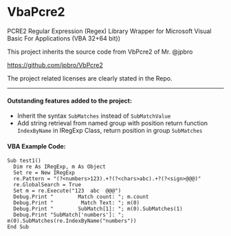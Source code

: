 # VbaPcre2
 PCRE2 Regular Expression (Regex) Library Wrapper for Microsoft Visual Basic For Applications (VBA 32+64 bit))

This project inherits the source code from VbPcre2 of Mr. @jpbro

https://github.com/jpbro/VbPcre2

The project related licenses are clearly stated in the Repo.

-------------------------------------------------------------

#### Outstanding features added to the project:

- Inherit the syntax ```SubMatches``` instead of ```SubMatchValue```
- Add string retrieval from named group with position return function ```IndexByName``` in IRegExp Class, return position in group ```SubMatches```

#### VBA Example Code:

```VBA
Sub test1()
  Dim re As IRegExp, m As Object
  Set re = New IRegExp
  re.Pattern = "(?<numbers>123).+?(?<chars>abc).+?(?<sign>@@@)"
  re.GlobalSearch = True
  Set m = re.Execute("123  abc  @@@")
  Debug.Print "        Match count: "; m.count
  Debug.Print "         Match Text: "; m(0)
  Debug.Print "        SubMatch[1]: "; m(0).SubMatches(1)
  Debug.Print "SubMatch['numbers']: "; m(0).SubMatches(re.IndexByName("numbers"))
End Sub
```
